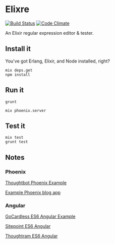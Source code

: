 # Elixre

[![Build Status](https://travis-ci.org/lpil/elixre.svg?branch=master)](https://travis-ci.org/lpil/elixre)
[![Code Climate](https://codeclimate.com/github/lpil/elixre/badges/gpa.svg)](https://codeclimate.com/github/lpil/elixre)

An Elixir regular expression editor & tester.

## Install it

You've got Erlang, Elixir, and Node installed, right?

```
mix deps.get
npm install
```

## Run it

```
grunt
```
```
mix phoenix.server
```

## Test it

```
mix test
grunt test
```

## Notes

### Phoenix

[Thoughtbot Phoenix Example](https://robots.thoughtbot.com/testing-a-phoenix-elixir-json-api)

[Example Phoenix blog app](https://github.com/drewolson/blox)

### Angular

[GoCardless ES6 Angular Example](https://github.com/gocardless/es6-angularjs)

[Sitepoint ES6 Angular](http://www.sitepoint.com/writing-angularjs-apps-using-es6/)

[Thoughtram ES6 Angular](http://blog.thoughtram.io/angularjs/es6/2015/01/23/exploring-angular-1.3-using-es6.html)
